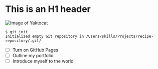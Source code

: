 # This is an H1 header 
![Image of Yaktocat](https://octodex.github.com/images/yaktocat.png) 
```
$ git init
Initialized empty Git repository in /Users/skills/Projects/recipe-repository/.git/
``` 
- [ ] Turn on GitHub Pages
- [ ] Outline my portfolio
- [ ] Introduce myself to the world 
